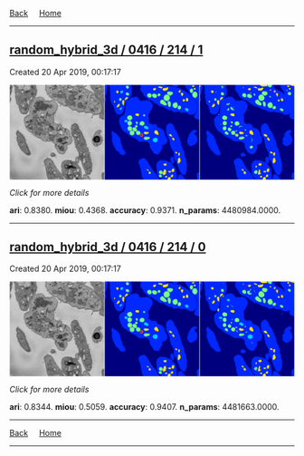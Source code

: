 
[Back](..)&nbsp;&nbsp;&nbsp;&nbsp;&nbsp;[Home](https://leapmanlab.github.io/snapshots)

---

<div class="summary"><a href="1"><h2>random_hybrid_3d / 0416 / 214 / 1</h2></a><p>Created 20 Apr 2019, 00:17:17
</p><a href="1"><img src="1/media/summary.png" align="center"></a><p>
<i>Click for more details</i>
</p></div>

**ari**: 0.8380. **miou**: 0.4368. **accuracy**: 0.9371. **n_params**: 4480984.0000. 

---

<div class="summary"><a href="0"><h2>random_hybrid_3d / 0416 / 214 / 0</h2></a><p>Created 20 Apr 2019, 00:17:17
</p><a href="0"><img src="0/media/summary.png" align="center"></a><p>
<i>Click for more details</i>
</p></div>

**ari**: 0.8344. **miou**: 0.5059. **accuracy**: 0.9407. **n_params**: 4481663.0000. 

---

[Back](..)&nbsp;&nbsp;&nbsp;&nbsp;&nbsp;[Home](https://leapmanlab.github.io/snapshots)

---